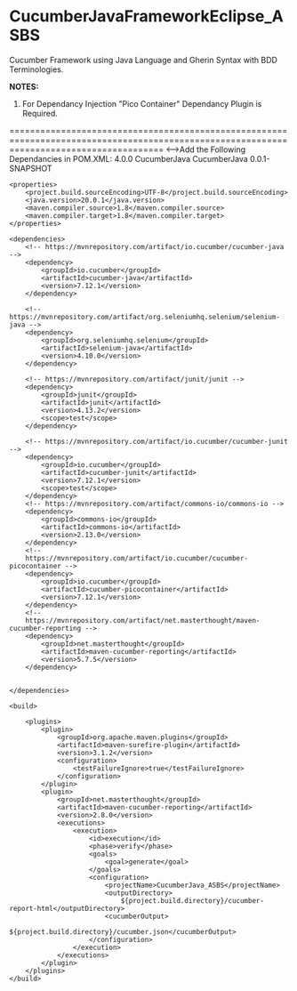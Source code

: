 # CucumberJavaFrameworkEclipse_ASBS
Cucumber Framework using Java Language and Gherin Syntax with BDD Terminologies.

**NOTES:**
1. For Dependancy Injection "Pico Container" Dependancy Plugin is Required.


==========================================================================================================================================
<-->Add the Following Dependancies in POM.XML:
<project xmlns="http://maven.apache.org/POM/4.0.0"
	xmlns:xsi="http://www.w3.org/2001/XMLSchema-instance"
	xsi:schemaLocation="http://maven.apache.org/POM/4.0.0 https://maven.apache.org/xsd/maven-4.0.0.xsd">
	<modelVersion>4.0.0</modelVersion>
	<groupId>CucumberJava</groupId>
	<artifactId>CucumberJava</artifactId>
	<version>0.0.1-SNAPSHOT</version>

	<properties>
		<project.build.sourceEncoding>UTF-8</project.build.sourceEncoding>
		<java.version>20.0.1</java.version>
		<maven.compiler.source>1.8</maven.compiler.source>
		<maven.compiler.target>1.8</maven.compiler.target>
	</properties>

	<dependencies>
		<!-- https://mvnrepository.com/artifact/io.cucumber/cucumber-java -->
		<dependency>
			<groupId>io.cucumber</groupId>
			<artifactId>cucumber-java</artifactId>
			<version>7.12.1</version>
		</dependency>

		<!--https://mvnrepository.com/artifact/org.seleniumhq.selenium/selenium-java -->
		<dependency>
			<groupId>org.seleniumhq.selenium</groupId>
			<artifactId>selenium-java</artifactId>
			<version>4.10.0</version>
		</dependency>

		<!-- https://mvnrepository.com/artifact/junit/junit -->
		<dependency>
			<groupId>junit</groupId>
			<artifactId>junit</artifactId>
			<version>4.13.2</version>
			<scope>test</scope>
		</dependency>

		<!-- https://mvnrepository.com/artifact/io.cucumber/cucumber-junit -->
		<dependency>
			<groupId>io.cucumber</groupId>
			<artifactId>cucumber-junit</artifactId>
			<version>7.12.1</version>
			<scope>test</scope>
		</dependency>
		<!-- https://mvnrepository.com/artifact/commons-io/commons-io -->
		<dependency>
			<groupId>commons-io</groupId>
			<artifactId>commons-io</artifactId>
			<version>2.13.0</version>
		</dependency>
		<!--
		https://mvnrepository.com/artifact/io.cucumber/cucumber-picocontainer -->
		<dependency>
			<groupId>io.cucumber</groupId>
			<artifactId>cucumber-picocontainer</artifactId>
			<version>7.12.1</version>
		</dependency>
		<!--
		https://mvnrepository.com/artifact/net.masterthought/maven-cucumber-reporting -->
		<dependency>
			<groupId>net.masterthought</groupId>
			<artifactId>maven-cucumber-reporting</artifactId>
			<version>5.7.5</version>
		</dependency>


	</dependencies>

	<build>

		<plugins>
			<plugin>
				<groupId>org.apache.maven.plugins</groupId>
				<artifactId>maven-surefire-plugin</artifactId>
				<version>3.1.2</version>
				<configuration>
					<testFailureIgnore>true</testFailureIgnore>
				</configuration>
			</plugin>
			<plugin>
				<groupId>net.masterthought</groupId>
				<artifactId>maven-cucumber-reporting</artifactId>
				<version>2.8.0</version>
				<executions>
					<execution>
						<id>execution</id>
						<phase>verify</phase>
						<goals>
							<goal>generate</goal>
						</goals>
						<configuration>
							<projectName>CucumberJava_ASBS</projectName>
							<outputDirectory>
								${project.build.directory}/cucumber-report-html</outputDirectory>
							<cucumberOutput>
								${project.build.directory}/cucumber.json</cucumberOutput>
						</configuration>
					</execution>
				</executions>
			</plugin>
		</plugins>
	</build>
</project>

